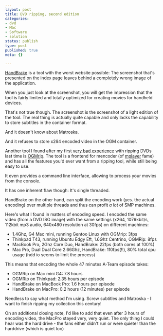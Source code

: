 ```yaml
---
layout: post
title: DVD ripping, second edition
categories:
- dvd
- Mac
- Software
- solution
status: publish
type: post
published: true
meta: {}

---
```

<p><a href="http://handbrake.m0k.org/">HandBrake</a> is a tool with the worst website possible: The screenshot that's presented on the index page leaves behind a completely wrong image of the application.</p>
<p>When you just look at the screenshot, you will get the impression that the tool is fairly limited and totally optimized for creating movies for handheld devices.</p>
<p>That's not true though. The screenshot is the screenshot of a light edition of the tool. The real thing is actually quite capable and only lacks the capability to store subtitles in the container format.</p>
<p>And it doesn't know about Matroska.</p>
<p>And it refuses to store x264 encoded video in the OGM container.</p>
<p>Another tool I found after my first <a href="/archives/329-ripping-DVDs.html">very bad experience</a> with ripping DVDs last time is <a href="http://ogmrip.sourceforge.net/">OGMrip</a>. The tool is a frontend for mencoder (of <a href="http://www.mplayerhq.hu/">mplayer</a> fame) and has all the features you'd ever want from a ripping tool, while still being easy to use.</p>
<p>It even provides a command line interface, allowing to process your movies from the console.</p>
<p>It has one inherent flaw though: It's single threaded.</p>
<p>HandBrake on the other hand, can split the encoding work (yes. the actual encoding) over multiple threads and thus can profit <em>a lot</em> of SMP machines.</p>
<p>Here's what I found in matters of encoding speed. I encoded the same video (from a DVD ISO image) with the same settings (x264, 1079kbit/s, 112kbit mp3 audio, 640x480 resolution at 30fps) on different machines:</p>
<ul>
 <li>1.4Ghz, G4 Mac mini, running Gentoo Linux with OGMrip: 3fps</li>
 <li>Thinkpad T43, running Ubuntu Edgy Eft, 1.6Ghz Centrino, OGMRip: 8fps</li>
 <li>MacBook Pro, 2Ghz Core Duo, HandBrake: 22fps (both cores at 100%)</li>
 <li>Mac Pro, Dual Dual Core 2.66Ghz, HandBrake: 110fps(!!), 80% total cpu usage (hdd io seems to limit the process)</li>
</ul>
<p>This means that encoding the whole 47 minutes A-Team episode takes:</p>
<ul>
  <li>OGMRip on Mac mini G4: 7.8 hours</li>
  <li>OGMRip on Thinkpad: 2.35 hours per episode</li>
  <li>HandBrake on MacBook Pro: 1.6 hours per episode</li>
  <li>HandBrake on MacPro: 0.2 hours (12 minutes) per episode</li>
</ul>
<p>Needless to say what method I'm using. Screw subtitles and Matroska - I want to finish ripping my collection this century!</p>
<p>On an additional closing note, I'd like to add that even after 3 hours of encoding video, the MacPro stayed very, very quiet. The only thing I could hear was the hard drive - the fans either didn't run or were quieter than the harddrive (which is quiet too)</p>
